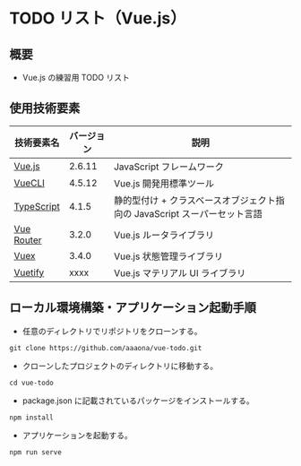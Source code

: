 # TODO リスト（Vue.js）

## 概要

- Vue.js の練習用 TODO リスト

## 使用技術要素

| 技術要素名                                    | バージョン | 説明                                                                      |
| --------------------------------------------- | ---------- | ------------------------------------------------------------------------- |
| [Vue.js](https://jp.vuejs.org/index.html)     | 2.6.11     | JavaScript フレームワーク                                                 |
| [VueCLI](https://cli.vuejs.org/)              | 4.5.12     | Vue.js 開発用標準ツール                                                   |
| [TypeScript](https://www.typescriptlang.org/) | 4.1.5      | 静的型付け + クラスベースオブジェクト指向の JavaScript スーパーセット言語 |
| [Vue Router](https://router.vuejs.org/ja/)    | 3.2.0      | Vue.js ルータライブラリ                                                   |
| [Vuex](https://vuex.vuejs.org/ja/)            | 3.4.0      | Vue.js 状態管理ライブラリ                                                 |
| [Vuetify](https://vuetifyjs.com/ja/)          | xxxx       | Vue.js マテリアル UI ライブラリ                                           |

## ローカル環境構築・アプリケーション起動手順

- 任意のディレクトリでリポジトリをクローンする。

```
git clone https://github.com/aaaona/vue-todo.git
```

- クローンしたプロジェクトのディレクトリに移動する。

```
cd vue-todo
```

- package.json に記載されているパッケージをインストールする。

```
npm install
```

- アプリケーションを起動する。

```
npm run serve
```
